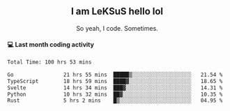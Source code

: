 <h2 align="center">I am LeKSuS hello lol</h2>
<p align="center">So yeah, I code. Sometimes.</p>

#### :computer: Last month coding activity
<!--START_SECTION:waka-->

```txt
Total Time: 100 hrs 53 mins

Go                21 hrs 55 mins  █████▒░░░░░░░░░░░░░░░░░░░   21.54 %
TypeScript        18 hrs 59 mins  ████▓░░░░░░░░░░░░░░░░░░░░   18.65 %
Svelte            14 hrs 34 mins  ███▓░░░░░░░░░░░░░░░░░░░░░   14.31 %
Python            10 hrs 32 mins  ██▓░░░░░░░░░░░░░░░░░░░░░░   10.35 %
Rust              5 hrs 2 mins    █▒░░░░░░░░░░░░░░░░░░░░░░░   04.95 %
```

<!--END_SECTION:waka-->
